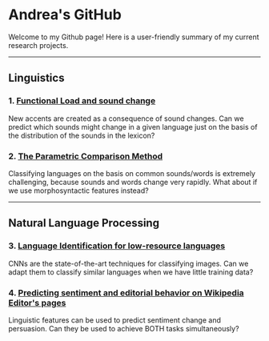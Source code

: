 # Andrea's GitHub

Welcome to my Github page! Here is a user-friendly summary of my current research projects.

***

## Linguistics

### 1. [Functional Load and sound change](http://andreaceolin.eu/PWPL2020.pdf)
New accents are created as a consequence of sound changes. Can we predict which sounds might change in a given language just on the basis of the distribution of the sounds in the lexicon?

### 2. [The Parametric Comparison Method](https://www.frontiersin.org/articles/10.3389/fpsyg.2020.488871/full)
Classifying languages on the basis on common sounds/words is extremely challenging, because sounds and words change very rapidly. What about if we use morphosyntactic features instead?


***

## Natural Language Processing

### 3. [Language Identification for low-resource languages](https://aclanthology.org/2021.vardial-1.12/)
CNNs are the state-of-the-art techniques for classifying images. Can we adapt them to classify similar languages when we have little training data?

### 4. [Predicting sentiment and editorial behavior on Wikipedia Editor's pages](http://andreaceolin.eu/WikiTalkEdit_naacl.pdf)
Linguistic features can be used to predict sentiment change and persuasion. Can they be used to achieve BOTH tasks simultaneously?

